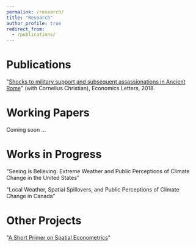 ```yaml
---
permalink: /research/
title: "Research"
author_profile: true
redirect_from: 
  - /publications/
---
```


Publications
======
"[Shocks to military support and subsequent assassionations in Ancient Rome](https://www.sciencedirect.com/science/article/abs/pii/S0165176518302532)" (with Cornelius Christian), Economics Letters, 2018. 


Working Papers
======
Coming soon ...


Works in Progress
======
"Seeing is Believing: Extreme Weather and Public Perceptions of Climate Change in the United States" 

"Local Weather, Spatial Spillovers, and Public Perceptions of Climate Change in Canada"




Other Projects
======
"[A Short Primer on Spatial Econometrics](https://liamselbourne.github.io/files/SpatialMetrics.pdf)"


